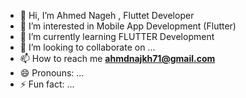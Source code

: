 - 👋 Hi, I’m Ahmed Nageh , Fluttet Developer
- 👀 I’m interested in Mobile App Development (Flutter)
- 🌱 I’m currently learning FLUTTER Development
- 💞️ I’m looking to collaborate on ...
- 📫 How to reach me **ahmdnajkh71@gmail.com**
- 😄 Pronouns: ...
- ⚡ Fun fact: ...

<!---
A7mednage71/A7mednage71 is a ✨ special ✨ repository because its `README.md` (this file) appears on your GitHub profile.
You can click the Preview link to take a look at your changes.
--->

